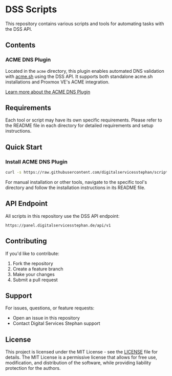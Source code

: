 # DSS Scripts

This repository contains various scripts and tools for automating tasks with the DSS API.

## Contents

### ACME DNS Plugin

Located in the `acme` directory, this plugin enables automated DNS validation with [acme.sh](https://github.com/acmesh-official/acme.sh) using the DSS API. It supports both standalone acme.sh installations and Proxmox VE's ACME integration.

[Learn more about the ACME DNS Plugin](acme/README.md)

## Requirements

Each tool or script may have its own specific requirements. Please refer to the README file in each directory for detailed requirements and setup instructions.

## Quick Start

### Install ACME DNS Plugin
```bash
curl -s https://raw.githubusercontent.com/digitalservicesstephan/scripts/main/acme/installer.sh | sudo bash
```

For manual installation or other tools, navigate to the specific tool's directory and follow the installation instructions in its README file.

## API Endpoint

All scripts in this repository use the DSS API endpoint:
```
https://panel.digitalservicesstephan.de/api/v1
```

## Contributing

If you'd like to contribute:

1. Fork the repository
2. Create a feature branch
3. Make your changes
4. Submit a pull request

## Support

For issues, questions, or feature requests:
- Open an issue in this repository
- Contact Digital Services Stephan support

## License

This project is licensed under the MIT License - see the [LICENSE](LICENSE) file for details. The MIT License is a permissive license that allows for free use, modification, and distribution of the software, while providing liability protection for the authors.
